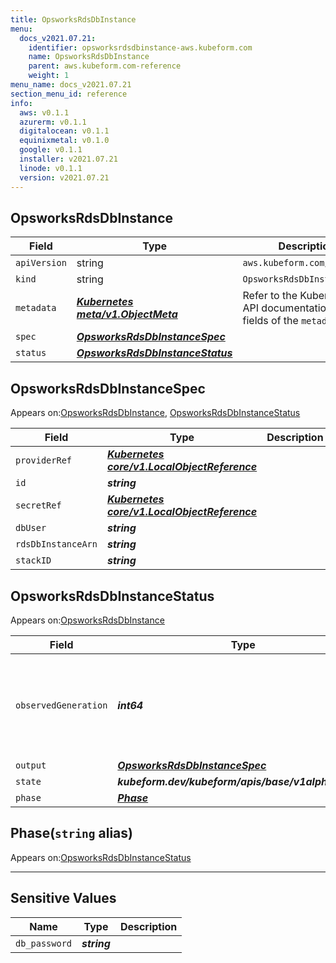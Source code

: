 ```yaml
---
title: OpsworksRdsDbInstance
menu:
  docs_v2021.07.21:
    identifier: opsworksrdsdbinstance-aws.kubeform.com
    name: OpsworksRdsDbInstance
    parent: aws.kubeform.com-reference
    weight: 1
menu_name: docs_v2021.07.21
section_menu_id: reference
info:
  aws: v0.1.1
  azurerm: v0.1.1
  digitalocean: v0.1.1
  equinixmetal: v0.1.0
  google: v0.1.1
  installer: v2021.07.21
  linode: v0.1.1
  version: v2021.07.21
---
```


## OpsworksRdsDbInstance
| Field | Type | Description |
| ------ | ----- | ----------- |
| `apiVersion` | string | `aws.kubeform.com/v1alpha1` |
|    `kind` | string | `OpsworksRdsDbInstance` |
| `metadata` | ***[Kubernetes meta/v1.ObjectMeta](https://v1-18.docs.kubernetes.io/docs/reference/generated/kubernetes-api/v1.18/#objectmeta-v1-meta)***|Refer to the Kubernetes API documentation for the fields of the `metadata` field.|
| `spec` | ***[OpsworksRdsDbInstanceSpec](#opsworksrdsdbinstancespec)***||
| `status` | ***[OpsworksRdsDbInstanceStatus](#opsworksrdsdbinstancestatus)***||
## OpsworksRdsDbInstanceSpec

Appears on:[OpsworksRdsDbInstance](#opsworksrdsdbinstance), [OpsworksRdsDbInstanceStatus](#opsworksrdsdbinstancestatus)

| Field | Type | Description |
| ------ | ----- | ----------- |
| `providerRef` | ***[Kubernetes core/v1.LocalObjectReference](https://v1-18.docs.kubernetes.io/docs/reference/generated/kubernetes-api/v1.18/#localobjectreference-v1-core)***||
| `id` | ***string***||
| `secretRef` | ***[Kubernetes core/v1.LocalObjectReference](https://v1-18.docs.kubernetes.io/docs/reference/generated/kubernetes-api/v1.18/#localobjectreference-v1-core)***||
| `dbUser` | ***string***||
| `rdsDbInstanceArn` | ***string***||
| `stackID` | ***string***||
## OpsworksRdsDbInstanceStatus

Appears on:[OpsworksRdsDbInstance](#opsworksrdsdbinstance)

| Field | Type | Description |
| ------ | ----- | ----------- |
| `observedGeneration` | ***int64***| ***(Optional)*** Resource generation, which is updated on mutation by the API Server.|
| `output` | ***[OpsworksRdsDbInstanceSpec](#opsworksrdsdbinstancespec)***| ***(Optional)*** |
| `state` | ***kubeform.dev/kubeform/apis/base/v1alpha1.State***| ***(Optional)*** |
| `phase` | ***[Phase](#phase)***| ***(Optional)*** |
## Phase(`string` alias)

Appears on:[OpsworksRdsDbInstanceStatus](#opsworksrdsdbinstancestatus)

---
## Sensitive Values
| Name | Type | Description |
|------|------|-------------|
| `db_password` | ***string*** ||
